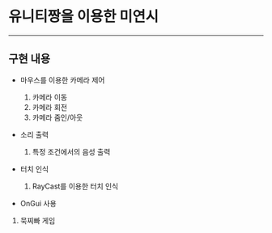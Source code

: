 # 유니티짱을 이용한 미연시 
------------
## 구현 내용
* 마우스를 이용한 카메라 제어
  1. 카메라 이동
  2. 카메라 회전
  3. 카메라 줌인/아웃

* 소리 출력
  1. 특정 조건에서의 음성 출력

* 터치 인식
  1. RayCast를 이용한 터치 인식

 * OnGui 사용
  1. 묵찌빠 게임
